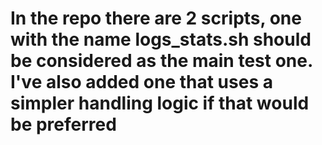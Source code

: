 # In the repo there are 2 scripts, one with the name logs_stats.sh should be considered as the main test one. I've also added one that uses a simpler handling logic if that would be preferred 
